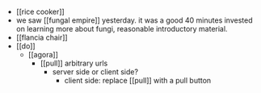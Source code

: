 - [[rice cooker]]
- we saw [[fungal empire]] yesterday. it was a good 40 minutes invested on learning more about fungi, reasonable introductory material.
- [[flancia chair]]
- [[do]]
	- [[agora]]
		- [[pull]] arbitrary urls
			- server side or client side?
				- client side: replace [[pull]] with a pull button